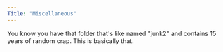 ```yaml
---
Title: "Miscellaneous"
---
```


You know you have that folder that's like named "junk2" and contains 15 years of random
crap. This is basically that. 